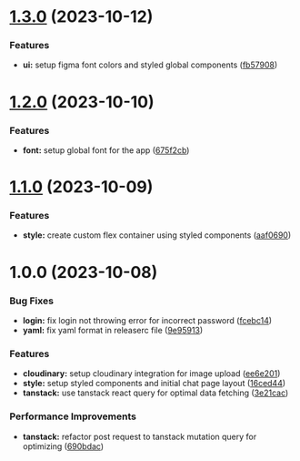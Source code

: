 # [1.3.0](https://github.com/arjunan-k/byteping/compare/v1.2.0...v1.3.0) (2023-10-12)


### Features

* **ui:** setup figma font colors and styled global components ([fb57908](https://github.com/arjunan-k/byteping/commit/fb579087ee9585bb5fa2b6c3c4d1d19af4b701b3))

# [1.2.0](https://github.com/arjunan-k/byteping/compare/v1.1.0...v1.2.0) (2023-10-10)


### Features

* **font:** setup global font for the app ([675f2cb](https://github.com/arjunan-k/byteping/commit/675f2cb35afea4fbca5848ce6f9f28e68d6d862c))

# [1.1.0](https://github.com/arjunan-k/byteping/compare/v1.0.0...v1.1.0) (2023-10-09)


### Features

* **style:** create custom flex container using styled components ([aaf0690](https://github.com/arjunan-k/byteping/commit/aaf069003fdfa5ab1b531986587f45512d5f4f70))

# 1.0.0 (2023-10-08)


### Bug Fixes

* **login:** fix login not throwing error for incorrect password ([fcebc14](https://github.com/arjunan-k/byteping/commit/fcebc14df36946187f403c341a9fa0199d5392f1))
* **yaml:** fix yaml format in releaserc file ([9e95913](https://github.com/arjunan-k/byteping/commit/9e95913b815a13bac5e11a51290677c1d664ac23))


### Features

* **cloudinary:** setup cloudinary integration for image upload ([ee6e201](https://github.com/arjunan-k/byteping/commit/ee6e201c2e5dce522a95cf8438e71a96e85e1918))
* **style:** setup styled components and initial chat page layout ([16ced44](https://github.com/arjunan-k/byteping/commit/16ced445b29c447e5bfcba44e464f69378563df2))
* **tanstack:** use tanstack react query for optimal data fetching ([3e21cac](https://github.com/arjunan-k/byteping/commit/3e21cac35e4888092739a7f66762b04b6cf5b8a3))


### Performance Improvements

* **tanstack:** refactor post request to tanstack mutation query for optimizing ([690bdac](https://github.com/arjunan-k/byteping/commit/690bdace14ef6f0b0441e032580c6d0fd20a75db))

